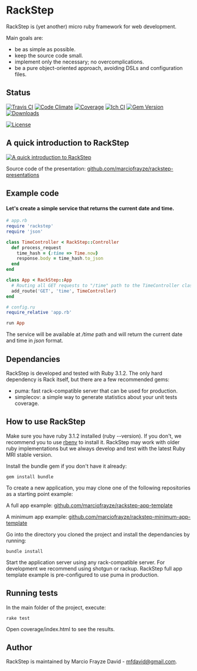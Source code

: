 # RackStep

RackStep is (yet another) micro ruby framework for web development.

Main goals are:
- be as simple as possible.
- keep the source code small.
- implement only the necessary; no overcomplications.
- be a pure object-oriented approach, avoiding DSLs and configuration files.


## Status

[![Travis CI](https://api.travis-ci.com/marciofrayze/rackstep.svg)](https://travis-ci.com/marciofrayze/rackstep)
[![Code Climate](https://codeclimate.com/github/marciofrayze/rackstep/badges/gpa.svg)](https://codeclimate.com/github/marciofrayze/rackstep)
[![Coverage](https://codeclimate.com/github/marciofrayze/rackstep/badges/coverage.svg)](https://codeclimate.com/github/marciofrayze/rackstep)
[![Ich CI](http://inch-ci.org/github/marciofrayze/rackstep.png)](http://inch-ci.org/github/marciofrayze/rackstep)
[![Gem Version](https://badge.fury.io/rb/rackstep.svg)](https://badge.fury.io/rb/rackstep)
[![Downloads](http://ruby-gem-downloads-badge.herokuapp.com/rackstep?type=total&color=brightgreen)](https://rubygems.org/gems/rackstep)

[![License](https://img.shields.io/badge/license-MIT-brightgreen.svg)](https://github.com/marciofrayze/rackstep/blob/master/LICENSE)


## A quick introduction to RackStep

[![A quick introduction to RackStep](http://img.youtube.com/vi/MFJut9t5ZLw/0.jpg)](https://www.youtube.com/watch?v=MFJut9t5ZLw "A quick introduction to RackStep.
")

Source code of the presentation:
[github.com/marciofrayze/rackstep-presentations](http://github.com/marciofrayze/rackstep-presentations)


## Example code

#### Let's create a simple service that returns the current date and time.
```ruby
# app.rb
require 'rackstep'
require 'json'

class TimeController < RackStep::Controller
  def process_request
    time_hash = {:time => Time.now}
    response.body = time_hash.to_json
  end
end

class App < RackStep::App
  # Routing all GET requests to "/time" path to the TimeController class.
  add_route('GET', 'time', TimeController)
end
```
```ruby
# config.ru
require_relative 'app.rb'

run App
```
The service will be available at */time* path and will return the current date and time in *json* format.


## Dependancies

RackStep is developed and tested with Ruby 3.1.2. The only hard dependency is
Rack itself, but there are a few recommended gems:
- puma: fast rack-compatible server that can be used for production.
- simplecov: a simple way to generate statistics about your unit tests coverage.


## How to use RackStep

Make sure you have ruby 3.1.2 installed (ruby --version). If you don't, we recommend you to use [rbenv](https://github.com/sstephenson/rbenv#installation) to install it. RackStep may work with older ruby implementations but we always develop and test with the latest Ruby MRI stable version.

Install the bundle gem if you don't have it already: 
```
gem install bundle
```

To create a new application, you may clone one of the following repositories as a starting point example:

A full app example:
[github.com/marciofrayze/rackstep-app-template](https://github.com/marciofrayze/rackstep-app-template)

A minimum app example:
[github.com/marciofrayze/rackstep-minimum-app-template](https://github.com/marciofrayze/rackstep-minimum-app-template)

Go into the directory you cloned the project and install the dependancies by running: 
```
bundle install
```

Start the application server using any rack-compatible server. For development we recommend using shotgun or rackup. RackStep full app template example is pre-configured to use puma in production.


## Running tests

In the main folder of the project, execute:
```
rake test
```

Open coverage/index.html to see the results.


## Author

RackStep is maintained by Marcio Frayze David - mfdavid@gmail.com.
